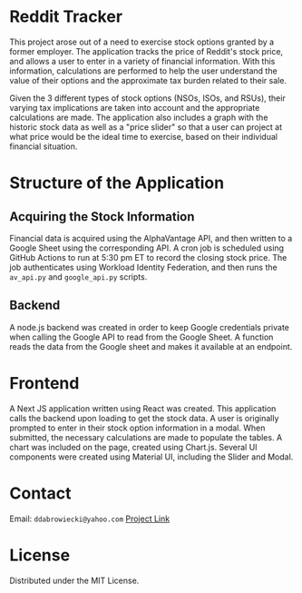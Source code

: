 # Reddit Tracker

This project arose out of a need to exercise stock options granted by a former employer. The application tracks the price of Reddit's stock price, and allows a user to enter in a variety of financial information. With this information, calculations are performed to help the user understand the value of their options and the approximate tax burden related to their sale.

Given the 3 different types of stock options (NSOs, ISOs, and RSUs), their varying tax implications are taken into account and the appropriate calculations are made. The application also includes a graph with the historic stock data as well as a "price slider" so that a user can project at what price would be the ideal time to exercise, based on their individual financial situation.

# Structure of the Application

## Acquiring the Stock Information

Financial data is acquired using the AlphaVantage API, and then written to a Google Sheet using the corresponding API. A cron job is scheduled using GitHub Actions to run at 5:30 pm ET to record the closing stock price. The job authenticates using Workload Identity Federation, and then runs the `av_api.py` and `google_api.py` scripts. 

## Backend

A node.js backend was created in order to keep Google credentials private when calling the Google API to read from the Google Sheet. A function reads the data from the Google sheet and makes it available at an endpoint.

# Frontend

A Next JS application written using React was created. This application calls the backend upon loading to get the stock data. A user is originally prompted to enter in their stock option information in a modal. When submitted, the necessary calculations are made to populate the tables. A chart was included on the page, created using Chart.js. Several UI components were created using Material UI, including the Slider and Modal.
# Contact

Email: `ddabrowiecki@yahoo.com`
[Project Link](http://www.github.com/ddabrowiecki/Tracker)

# License

Distributed under the MIT License.
